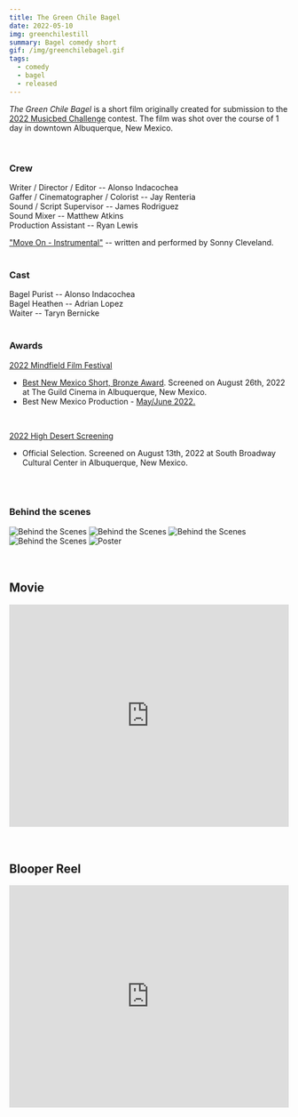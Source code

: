 ```yaml
---
title: The Green Chile Bagel
date: 2022-05-10
img: greenchilestill
summary: Bagel comedy short
gif: /img/greenchilebagel.gif
tags:
  - comedy
  - bagel
  - released
---
```


_The Green Chile Bagel_ is a short film originally created for submission to the [2022 Musicbed Challenge](https://challenge.musicbed.com) contest. The film was shot over the course of 1 day in downtown Albuquerque, New Mexico.

</br>

### Crew

Writer / Director / Editor -- Alonso Indacochea</br>
Gaffer / Cinematographer / Colorist -- Jay Renteria</br>
Sound / Script Supervisor -- James Rodriguez</br>
Sound Mixer -- Matthew Atkins</br>
Production Assistant -- Ryan Lewis

["Move On - Instrumental"](https://www.musicbed.com/songs/move-on-instrumental/32039) -- written and performed by Sonny Cleveland.</br>
</br>

### Cast

Bagel Purist -- Alonso Indacochea</br>
Bagel Heathen -- Adrian Lopez</br>
Waiter -- Taryn Bernicke
</br>
</br>

### Awards

[2022 Mindfield Film Festival](http://abq.mindfieldfilmfest.com)
* [Best New Mexico Short, Bronze Award](http://abq.mindfieldfilmfest.com/winnerslive2022.html). Screened on August 26th, 2022 at The Guild Cinema in Albuquerque, New Mexico.
* Best New Mexico Production - [May/June 2022.](http://abq.mindfieldfilmfest.com/winners.html)
<br>

[2022 High Desert Screening](https://www.facebook.com/events/962621354453918)
* Official Selection. Screened on August 13th, 2022 at South Broadway Cultural Center in Albuquerque, New Mexico.
</br>
</br>

### Behind the scenes

<div class="row g-2">
  <div class="col-lg-6 col-md-12 mb-6 mb-lg-0">
    <img src="/img/green_chile_bagel/behind_1.png" class="w-100 shadow-1-strong rounded mb-2" alt="Behind the Scenes">
    <img src="/img/green_chile_bagel/behind_2.png" class="w-100 shadow-1-strong rounded mb-2" alt="Behind the Scenes">
    <img src="/img/green_chile_bagel/behind_4.jpg" class="w-100 shadow-1-strong rounded mb-2" alt="Behind the Scenes">
  </div>
  <div class="col-lg-6 mb-6 mb-lg-0">
    <img src="/img/green_chile_bagel/behind_3.jpg" class="w-100 shadow-1-strong rounded mb-2" alt="Behind the Scenes">
    <img src="/img/green_chile_bagel/behind_5.jpg" class="w-100 shadow-1-strong rounded mb-2" alt="Poster">
  </div>
</div>
<br><br>

## Movie

<center><iframe width="100%" height="400vh" src="https://www.youtube.com/embed/dRiuvkiifl8" title="YouTube video player" frameborder="0" allow="accelerometer; autoplay; clipboard-write; encrypted-media; gyroscope; picture-in-picture" allowfullscreen></iframe></center>
</br>
</br>

## Blooper Reel

<center><iframe width="100%" height="400vh" src="https://www.youtube.com/embed/gKnrEQ5MUzs" title="YouTube video player" frameborder="0" allow="accelerometer; autoplay; clipboard-write; encrypted-media; gyroscope; picture-in-picture" allowfullscreen></iframe></center>